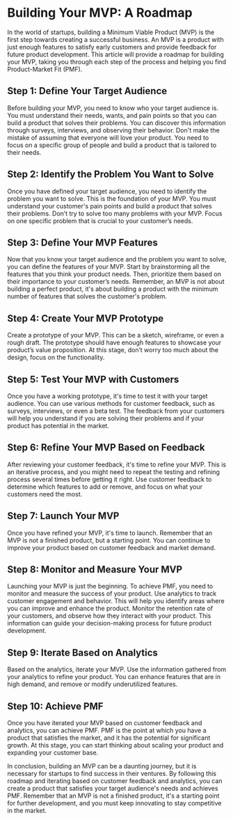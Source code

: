 # Building Your MVP: A Roadmap

In the world of startups, building a Minimum Viable Product (MVP) is the first step towards creating a successful business. An MVP is a product with just enough features to satisfy early customers and provide feedback for future product development. This article will provide a roadmap for building your MVP, taking you through each step of the process and helping you find Product-Market Fit (PMF).

## Step 1: Define Your Target Audience

Before building your MVP, you need to know who your target audience is. You must understand their needs, wants, and pain points so that you can build a product that solves their problems. You can discover this information through surveys, interviews, and observing their behavior. Don't make the mistake of assuming that everyone will love your product. You need to focus on a specific group of people and build a product that is tailored to their needs.

## Step 2: Identify the Problem You Want to Solve

Once you have defined your target audience, you need to identify the problem you want to solve. This is the foundation of your MVP. You must understand your customer's pain points and build a product that solves their problems. Don’t try to solve too many problems with your MVP. Focus on one specific problem that is crucial to your customer’s needs.

## Step 3: Define Your MVP Features

Now that you know your target audience and the problem you want to solve, you can define the features of your MVP. Start by brainstorming all the features that you think your product needs. Then, prioritize them based on their importance to your customer’s needs. Remember, an MVP is not about building a perfect product, it's about building a product with the minimum number of features that solves the customer's problem.

## Step 4: Create Your MVP Prototype

Create a prototype of your MVP. This can be a sketch, wireframe, or even a rough draft. The prototype should have enough features to showcase your product’s value proposition. At this stage, don’t worry too much about the design, focus on the functionality.

## Step 5: Test Your MVP with Customers

Once you have a working prototype, it's time to test it with your target audience. You can use various methods for customer feedback, such as surveys, interviews, or even a beta test. The feedback from your customers will help you understand if you are solving their problems and if your product has potential in the market.

## Step 6: Refine Your MVP Based on Feedback

After reviewing your customer feedback, it's time to refine your MVP. This is an iterative process, and you might need to repeat the testing and refining process several times before getting it right. Use customer feedback to determine which features to add or remove, and focus on what your customers need the most.

## Step 7: Launch Your MVP

Once you have refined your MVP, it's time to launch. Remember that an MVP is not a finished product, but a starting point. You can continue to improve your product based on customer feedback and market demand.

## Step 8: Monitor and Measure Your MVP

Launching your MVP is just the beginning. To achieve PMF, you need to monitor and measure the success of your product. Use analytics to track customer engagement and behavior. This will help you identify areas where you can improve and enhance the product. Monitor the retention rate of your customers, and observe how they interact with your product. This information can guide your decision-making process for future product development.

## Step 9: Iterate Based on Analytics

Based on the analytics, iterate your MVP. Use the information gathered from your analytics to refine your product. You can enhance features that are in high demand, and remove or modify underutilized features.

## Step 10: Achieve PMF

Once you have iterated your MVP based on customer feedback and analytics, you can achieve PMF. PMF is the point at which you have a product that satisfies the market, and it has the potential for significant growth. At this stage, you can start thinking about scaling your product and expanding your customer base.

In conclusion, building an MVP can be a daunting journey, but it is necessary for startups to find success in their ventures. By following this roadmap and iterating based on customer feedback and analytics, you can create a product that satisfies your target audience's needs and achieves PMF. Remember that an MVP is not a finished product, it's a starting point for further development, and you must keep innovating to stay competitive in the market.